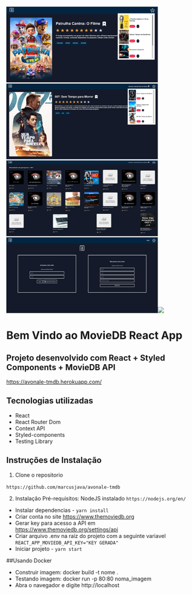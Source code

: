 <img src="src/assets/dropdown.png" width=400 height=200/><img src="src/assets/detail.png" width=400 height=200/><img src="src/assets/search.png" width=400 height=200/><img src="src/assets/signin.png" width=400 height=200/><img src="src/assets/home.png" height=500/>

# Bem Vindo ao MovieDB React App

## Projeto desenvolvido com React + Styled Components + MovieDB API

https://avonale-tmdb.herokuapp.com/

## Tecnologias utilizadas

- React
- React Router Dom
- Context API
- Styled-components
- Testing Library

## Instruções de Instalação

1. Clone o repositorio

`https://github.com/marcusjava/avonale-tmdb`

2. Instalação
   Pré-requisitos: NodeJS instalado `https://nodejs.org/en/`

- Instalar dependencias - `yarn install`
- Criar conta no site https://www.themoviedb.org
- Gerar key para acesso a API em https://www.themoviedb.org/settings/api
- Criar arquivo .env na raiz do projeto com a seguinte variavel `REACT_APP_MOVIEDB_API_KEY="KEY GERADA"`
- Iniciar projeto - `yarn start`

##Usando Docker

- Construir imagem: docker build -t nome .
- Testando imagem: docker run -p 80:80 noma_imagem
- Abra o navegador e digite http://localhost

